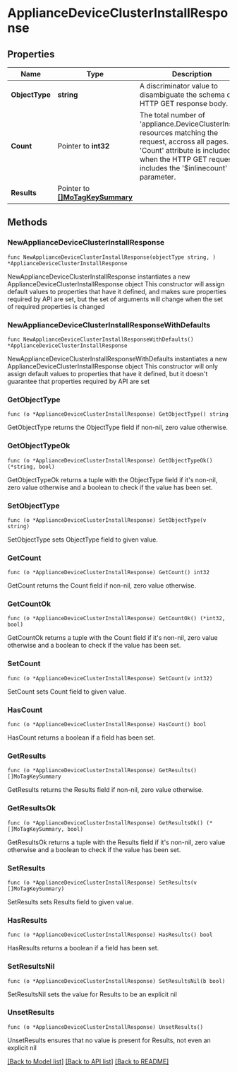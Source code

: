 # ApplianceDeviceClusterInstallResponse

## Properties

Name | Type | Description | Notes
------------ | ------------- | ------------- | -------------
**ObjectType** | **string** | A discriminator value to disambiguate the schema of a HTTP GET response body. | 
**Count** | Pointer to **int32** | The total number of &#39;appliance.DeviceClusterInstall&#39; resources matching the request, accross all pages. The &#39;Count&#39; attribute is included when the HTTP GET request includes the &#39;$inlinecount&#39; parameter. | [optional] 
**Results** | Pointer to [**[]MoTagKeySummary**](MoTagKeySummary.md) |  | [optional] 

## Methods

### NewApplianceDeviceClusterInstallResponse

`func NewApplianceDeviceClusterInstallResponse(objectType string, ) *ApplianceDeviceClusterInstallResponse`

NewApplianceDeviceClusterInstallResponse instantiates a new ApplianceDeviceClusterInstallResponse object
This constructor will assign default values to properties that have it defined,
and makes sure properties required by API are set, but the set of arguments
will change when the set of required properties is changed

### NewApplianceDeviceClusterInstallResponseWithDefaults

`func NewApplianceDeviceClusterInstallResponseWithDefaults() *ApplianceDeviceClusterInstallResponse`

NewApplianceDeviceClusterInstallResponseWithDefaults instantiates a new ApplianceDeviceClusterInstallResponse object
This constructor will only assign default values to properties that have it defined,
but it doesn't guarantee that properties required by API are set

### GetObjectType

`func (o *ApplianceDeviceClusterInstallResponse) GetObjectType() string`

GetObjectType returns the ObjectType field if non-nil, zero value otherwise.

### GetObjectTypeOk

`func (o *ApplianceDeviceClusterInstallResponse) GetObjectTypeOk() (*string, bool)`

GetObjectTypeOk returns a tuple with the ObjectType field if it's non-nil, zero value otherwise
and a boolean to check if the value has been set.

### SetObjectType

`func (o *ApplianceDeviceClusterInstallResponse) SetObjectType(v string)`

SetObjectType sets ObjectType field to given value.


### GetCount

`func (o *ApplianceDeviceClusterInstallResponse) GetCount() int32`

GetCount returns the Count field if non-nil, zero value otherwise.

### GetCountOk

`func (o *ApplianceDeviceClusterInstallResponse) GetCountOk() (*int32, bool)`

GetCountOk returns a tuple with the Count field if it's non-nil, zero value otherwise
and a boolean to check if the value has been set.

### SetCount

`func (o *ApplianceDeviceClusterInstallResponse) SetCount(v int32)`

SetCount sets Count field to given value.

### HasCount

`func (o *ApplianceDeviceClusterInstallResponse) HasCount() bool`

HasCount returns a boolean if a field has been set.

### GetResults

`func (o *ApplianceDeviceClusterInstallResponse) GetResults() []MoTagKeySummary`

GetResults returns the Results field if non-nil, zero value otherwise.

### GetResultsOk

`func (o *ApplianceDeviceClusterInstallResponse) GetResultsOk() (*[]MoTagKeySummary, bool)`

GetResultsOk returns a tuple with the Results field if it's non-nil, zero value otherwise
and a boolean to check if the value has been set.

### SetResults

`func (o *ApplianceDeviceClusterInstallResponse) SetResults(v []MoTagKeySummary)`

SetResults sets Results field to given value.

### HasResults

`func (o *ApplianceDeviceClusterInstallResponse) HasResults() bool`

HasResults returns a boolean if a field has been set.

### SetResultsNil

`func (o *ApplianceDeviceClusterInstallResponse) SetResultsNil(b bool)`

 SetResultsNil sets the value for Results to be an explicit nil

### UnsetResults
`func (o *ApplianceDeviceClusterInstallResponse) UnsetResults()`

UnsetResults ensures that no value is present for Results, not even an explicit nil

[[Back to Model list]](../README.md#documentation-for-models) [[Back to API list]](../README.md#documentation-for-api-endpoints) [[Back to README]](../README.md)


